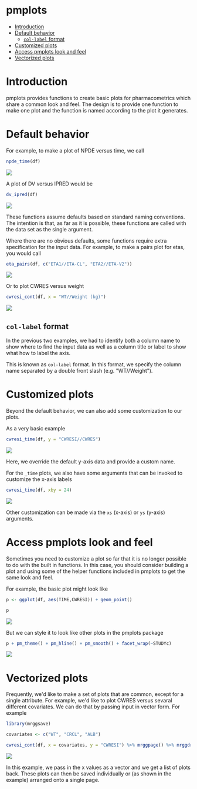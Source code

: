 pmplots
================

-   [Introduction](#introduction)
-   [Default behavior](#default-behavior)
    -   [`col-label` format](#col-label-format)
-   [Customized plots](#customized-plots)
-   [Access pmplots look and feel](#access-pmplots-look-and-feel)
-   [Vectorized plots](#vectorized-plots)

Introduction
============

pmplots provides functions to create basic plots for pharmacometrics which share a common look and feel. The design is to provide one function to make one plot and the function is named according to the plot it generates.

Default behavior
================

For example, to make a plot of NPDE versus time, we call

``` r
npde_time(df)
```

![](inst/img/README-unnamed-chunk-2-1.png)

A plot of DV versus IPRED would be

``` r
dv_ipred(df)
```

![](inst/img/README-unnamed-chunk-3-1.png)

These functions assume defaults based on standard naming conventions. The intention is that, as far as it is possible, these functions are called with the data set as the single argument.

Where there are no obvious defaults, some functions require extra specification for the input data. For example, to make a pairs plot for etas, you would call

``` r
eta_pairs(df, c("ETA1//ETA-CL", "ETA2//ETA-V2"))
```

![](inst/img/README-unnamed-chunk-4-1.png)

Or to plot CWRES versus weight

``` r
cwresi_cont(df, x = "WT//Weight (kg)")
```

![](inst/img/README-unnamed-chunk-5-1.png)

`col-label` format
------------------

In the previous two examples, we had to identify both a column name to show where to find the input data as well as a column title or label to show what how to label the axis.

This is known as `col-label` format. In this format, we specify the column name separated by a double front slash (e.g. "WT//Weight").

Customized plots
================

Beyond the default behavior, we can also add some customization to our plots.

As a very basic example

``` r
cwresi_time(df, y = "CWRESI//CWRES")
```

![](inst/img/README-unnamed-chunk-6-1.png)

Here, we override the default y-axis data and provide a custom name.

For the `_time` plots, we also have some arguments that can be invoked to customize the x-axis labels

``` r
cwresi_time(df, xby = 24)
```

![](inst/img/README-unnamed-chunk-7-1.png)

Other customization can be made via the `xs` (x-axis) or `ys` (y-axis) arguments.

Access pmplots look and feel
============================

Sometimes you need to customize a plot so far that it is no longer possible to do with the built in functions. In this case, you should consider building a plot and using some of the helper functions included in pmplots to get the same look and feel.

For example, the basic plot might look like

``` r
p <- ggplot(df, aes(TIME,CWRESI)) + geom_point()

p
```

![](inst/img/README-unnamed-chunk-8-1.png)

But we can style it to look like other plots in the pmplots package

``` r
p + pm_theme() + pm_hline() + pm_smooth() + facet_wrap(~STUDYc)
```

![](inst/img/README-unnamed-chunk-9-1.png)

Vectorized plots
================

Frequently, we'd like to make a set of plots that are common, except for a single attribute. For example, we'd like to plot CWRES versus sevaral different covariates. We can do that by passing input in vector form. For example

``` r
library(mrggsave)

covariates <- c("WT", "CRCL", "ALB")

cwresi_cont(df, x = covariates, y = "CWRESI") %>% mrggpage() %>% mrggdraw()
```

![](inst/img/README-unnamed-chunk-10-1.png)

In this example, we pass in the x values as a vector and we get a list of plots back. These plots can then be saved individually or (as shown in the example) arranged onto a single page.

